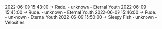 2022-06-09 15:43:00 -> Rude. - unknown - Eternal Youth
2022-06-09 15:45:00 -> Rude. - unknown - Eternal Youth
2022-06-09 15:46:00 -> Rude. - unknown - Eternal Youth
2022-06-09 15:50:00 -> Sleepy Fish - unknown - Velocities
